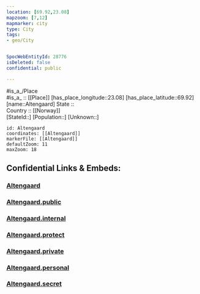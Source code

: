 ```yaml
---
location: [69.92,23.08] 
mapzoom: [7,12] 
mapmarker: city 
type: City
tags:
- geo/City


SpocWebEntityId: 28776
isDeleted: false
confidential: public

---
```

#is_a_/Place  
#is_a_ :: [[Place]] 
[has_place_longitude::23.08] 
[has_place_latitude::69.92] 
[name::Altengaard] 
State ::  
Country :: [[Norway]]  
[StateId::] 
[Population::] 
[Unknown::] 


```leaflet
id: Altengaard
coordinates: [[Altengaard]] 
markerFile: [[Altengaard]] 
defaultZoom: 11 
maxZoom: 18
```


## Confidential Links & Embeds: 

### [Altengaard](/_Standards/Earth/Continent/Europe/Europe~North/Norway/Counties~Norway/Finnmark/City/Altengaard.md) 

### [Altengaard.public](/_public/Earth/Continent/Europe/Europe~North/Norway/Counties~Norway/Finnmark/City/Altengaard.public.md) 

### [Altengaard.internal](/_internal/Earth/Continent/Europe/Europe~North/Norway/Counties~Norway/Finnmark/City/Altengaard.internal.md) 

### [Altengaard.protect](/_protect/Earth/Continent/Europe/Europe~North/Norway/Counties~Norway/Finnmark/City/Altengaard.protect.md) 

### [Altengaard.private](/_private/Earth/Continent/Europe/Europe~North/Norway/Counties~Norway/Finnmark/City/Altengaard.private.md) 

### [Altengaard.personal](/_personal/Earth/Continent/Europe/Europe~North/Norway/Counties~Norway/Finnmark/City/Altengaard.personal.md) 

### [Altengaard.secret](/_secret/Earth/Continent/Europe/Europe~North/Norway/Counties~Norway/Finnmark/City/Altengaard.secret.md)

